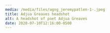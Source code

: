 ```yaml
---
media: /media/files/agng_jeremypatlen-1-.jpeg
title: Adjua Greaves headshot
alt: A headshot of poet Adjua Greaves
date: 2020-07-10T12:16:00-0500
---
```

